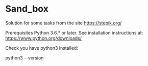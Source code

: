 # Sand_box
Solution for some tasks from the site https://stepik.org/

Prerequisites
Python 3.6.* or later.
See installation instructions at: https://www.python.org/downloads/

Check you have python3 installed:

python3 --version
